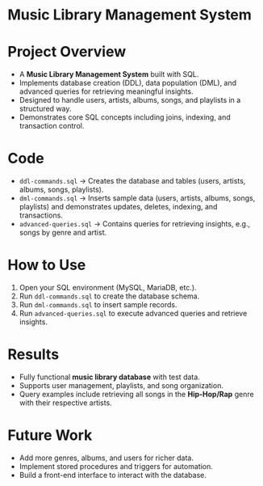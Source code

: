 # Music Library Management System

# Project Overview

* A **Music Library Management System** built with SQL.
* Implements database creation (DDL), data population (DML), and advanced queries for retrieving meaningful insights.
* Designed to handle users, artists, albums, songs, and playlists in a structured way.
* Demonstrates core SQL concepts including joins, indexing, and transaction control.

# Code

* `ddl-commands.sql` → Creates the database and tables (users, artists, albums, songs, playlists).
* `dml-commands.sql` → Inserts sample data (users, artists, albums, songs, playlists) and demonstrates updates, deletes, indexing, and transactions.
* `advanced-queries.sql` → Contains queries for retrieving insights, e.g., songs by genre and artist.

# How to Use

1. Open your SQL environment (MySQL, MariaDB, etc.).
2. Run `ddl-commands.sql` to create the database schema.
3. Run `dml-commands.sql` to insert sample records.
4. Run `advanced-queries.sql` to execute advanced queries and retrieve insights.

# Results

* Fully functional **music library database** with test data.
* Supports user management, playlists, and song organization.
* Query examples include retrieving all songs in the **Hip-Hop/Rap** genre with their respective artists.

# Future Work

* Add more genres, albums, and users for richer data.
* Implement stored procedures and triggers for automation.
* Build a front-end interface to interact with the database.
